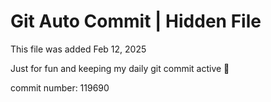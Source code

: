 # Git Auto Commit | Hidden File

This file was added Feb 12, 2025

Just for fun and keeping my daily git commit active 🤪

commit number: 119690
